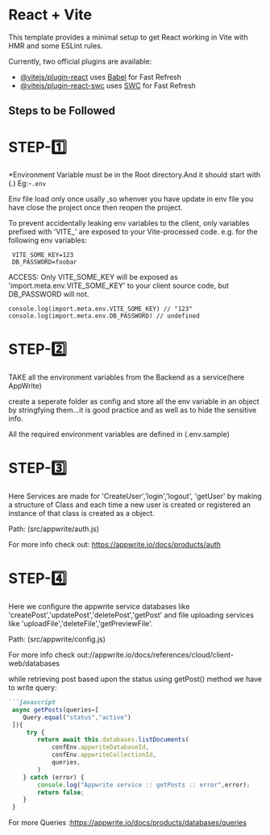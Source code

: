 # React + Vite

This template provides a minimal setup to get React working in Vite with HMR and some ESLint rules.

Currently, two official plugins are available:

- [@vitejs/plugin-react](https://github.com/vitejs/vite-plugin-react/blob/main/packages/plugin-react/README.md) uses [Babel](https://babeljs.io/) for Fast Refresh
- [@vitejs/plugin-react-swc](https://github.com/vitejs/vite-plugin-react-swc) uses [SWC](https://swc.rs/) for Fast Refresh

## Steps to be Followed

# STEP-1️⃣
 *Environment Variable must be in the Root directory.And it should start with (.) Eg:-``` .env ```

 Env file load only once usally ,so whenver you have update in env file you have close the project once then reopen the project.

 To prevent accidentally leaking env variables to the client, only variables prefixed with 'VITE_' are exposed to your Vite-processed code. e.g. for the following env variables:
```
 VITE_SOME_KEY=123
 DB_PASSWORD=foobar
```
ACCESS:
Only VITE_SOME_KEY will be exposed as 'import.meta.env.VITE_SOME_KEY' to your client source code, but DB_PASSWORD will not.

```
console.log(import.meta.env.VITE_SOME_KEY) // "123"
console.log(import.meta.env.DB_PASSWORD) // undefined
```


# STEP-2️⃣
TAKE all the environment variables from the Backend as a service(here AppWrite)

create a seperate folder as config and store all the env variable in an object by stringfying them...it is good practice and as well as to hide the sensitive info.

All the required environment variables are defined in (.env.sample)


# STEP-3️⃣
Here Services are made for 'CreateUser','login','logout', 'getUser' by making a structure of Class and each time a new user is created or registered an instance of that class is created as a object. 

Path: (src/appwrite/auth.js)

For more info check out: https://appwrite.io/docs/products/auth


# STEP-4️⃣
Here we configure the appwrite service databases like 'createPost','updatePost','deletePost','getPost' and file uploading services like 'uploadFile','deleteFile','getPreviewFile'. 

Path: (src/appwrite/config.js)

For more info check out://appwrite.io/docs/references/cloud/client-web/databases

while retrieving post based upon the status using getPost() method we have to write query:

```markdown
```javascript
 async getPosts(queries=[
    Query.equal("status","active")
 ]){
     try {
        return await this.databases.listDocuments(
            confEnv.appwriteDatabaseId,
            confEnv.appwriteCollectionId,
            queries,
        )
    } catch (error) {
        console.log("Appwrite service :: getPosts :: error",error);
        return false;
    }
 }
```

For more Queries :https://appwrite.io/docs/products/databases/queries


